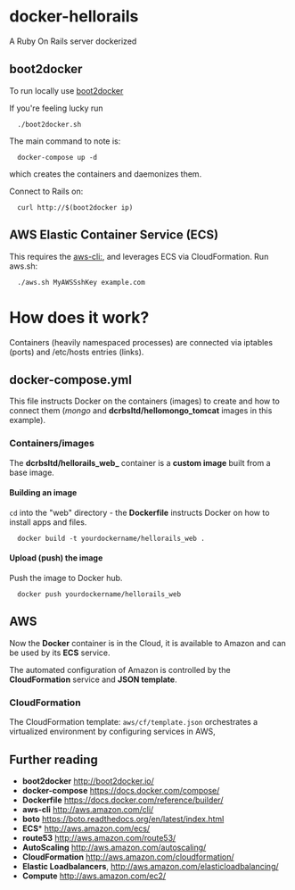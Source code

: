# docker-hellorails
A Ruby On Rails server dockerized

boot2docker
-----------
To run locally use [boot2docker](http://boot2docker.io/)

If you're feeling lucky run
```
  ./boot2docker.sh
```
The main command to note is:
```
  docker-compose up -d
```  
which creates the containers and daemonizes them. 

Connect to Rails on:
```
  curl http://$(boot2docker ip)
```  
AWS Elastic Container Service (ECS)
--------------------------------------
This requires the [aws-cli:](http://aws.amazon.com/cli/), and leverages ECS via CloudFormation. Run aws.sh:
```
  ./aws.sh MyAWSSshKey example.com
```
# How does it work?
Containers (heavily namespaced processes) are connected via iptables (ports) and /etc/hosts entries (links).
## docker-compose.yml
This file instructs Docker on the containers (images) to create and how to connect them (*mongo* and **dcrbsltd/hellomongo_tomcat** images in this example).
### Containers/images
The **dcrbsltd/hellorails_web_** container is a **custom image** built from a base image.
#### Building an image
`cd` into the "web" directory - the **Dockerfile** instructs Docker on how to install apps and files.
```
  docker build -t yourdockername/hellorails_web .
```
#### Upload (push) the image
Push the image to Docker hub.
```
  docker push yourdockername/hellorails_web
```
## AWS
Now the **Docker** container is in the Cloud, it is available to Amazon and can be used by its **ECS** service.

The automated configuration of Amazon is controlled by the **CloudFormation** service and **JSON template**. 

### CloudFormation
The CloudFormation template: `aws/cf/template.json` orchestrates a virtualized environment by configuring services in AWS,

## Further reading

 * **boot2docker** http://boot2docker.io/
 * **docker-compose** https://docs.docker.com/compose/
 * **Dockerfile** https://docs.docker.com/reference/builder/
 * **aws-cli** http://aws.amazon.com/cli/
 * **boto** https://boto.readthedocs.org/en/latest/index.html
 * **ECS*** http://aws.amazon.com/ecs/
 * **route53** http://aws.amazon.com/route53/
 * **AutoScaling** http://aws.amazon.com/autoscaling/
 * **CloudFormation** http://aws.amazon.com/cloudformation/
 * **Elastic Loadbalancers**, http://aws.amazon.com/elasticloadbalancing/
 * **Compute** http://aws.amazon.com/ec2/

